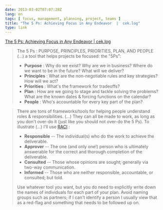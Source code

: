 ```yaml
---
date: 2013-03-02T07:07:28Z
lang: en
tags: [ focus, management, planning, project, teams ]
title: "The 5 Ps: Achieving Focus in Any Endeavor  |  cek.log"
type: link
---
```


[The 5 Ps: Achieving Focus in Any Endeavor  |  cek.log](http://ceklog.kindel.com/2011/06/14/the-5-ps-achieving-focus-in-any-endeavor/)

> The 5 Ps : PURPOSE, PRINCIPLES, PRIORITIES, PLAN, AND PEOPLE (...) a
> tool that helps projects be focused: the "5Ps":
>
> -   **Purpose** : Why do we exist? Why are we in business? Where do we
>     want to be in the future? What will we deliver?
> -   **Principles** : What are the non-negotiable rules and key
>     strategies? How will we act?
> -   **Priorities** : What's the framework for tradeoffs?
> -   **Plan** : How are we going to stage and tackle solving the
>     problems? What are the known dates & forcing functions on the
>     calendar?
> -   **People** : Who's accountable for every key part of the plan?

> There are tons of frameworks/tools for helping people understand roles
> & responsibilities. (...) They can all be made to work, as long as you
> don't over-do it (just like you should not over-do the 5 Ps). To
> illustrate (...) I'll use
> [RACI](http://en.wikipedia.org/wiki/Responsibility_assignment_matrix)
> :
>
> -   **Responsible** -- The individual(s) who do the work to achieve
>     the deliverable.
> -   **Approver** -- The one (and only one!) person who is ultimately
>     answerable for the correct and thorough completion of the
>     deliverable.
> -   **Consulted** -- Those whose opinions are sought; generally via
>     two-way communication.
> -   **Informed** -- Those who are neither responsible, accountable, or
>     consulted; but told.
>
> Use whatever tool you want, but you do need to explicitly write down
> the names of individuals for each part of your plan. Avoid naming
> groups such as partners; if I can't identify a person I usually view
> that as a red-flag and something that needs to be followed up on.

